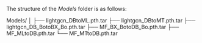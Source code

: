 The structure of the *Models* folder is as follows:

Models/
│
├──  lightgcn_DBtoML.pth.tar
├──  lightgcn_DBtoMT.pth.tar
├──  lightgcn_DB_BotoBX_Bo.pth.tar
├──  MF_BX_BotoDB_Bo.pth.tar
├──  MF_MLtoDB.pth.tar
└──  MF_MTtoDB.pth.tar
